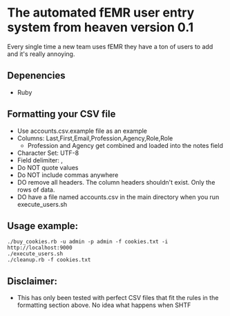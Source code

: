 # The automated fEMR user entry system from heaven version 0.1
Every single time a new team uses fEMR they have a ton of users to add and it's really annoying. 

## Depenencies
* Ruby 

## Formatting your CSV file
* Use accounts.csv.example file as an example
* Columns: Last,First,Email,Profession,Agency,Role,Role
  * Profession and Agency get combined and loaded into the notes field
* Character Set: UTF-8
* Field delimiter: ,
* Do NOT quote values
* Do NOT include commas anywhere
* DO remove all headers. The column headers shouldn't exist. Only the rows of data.
* DO have a file named accounts.csv in the main directory when you run execute_users.sh

## Usage example:
```Shell
./buy_cookies.rb -u admin -p admin -f cookies.txt -i http://localhost:9000
./execute_users.sh
./cleanup.rb -f cookies.txt
```

## Disclaimer:
* This has only been tested with perfect CSV files that fit the rules in the formatting section above. No idea what happens when SHTF
